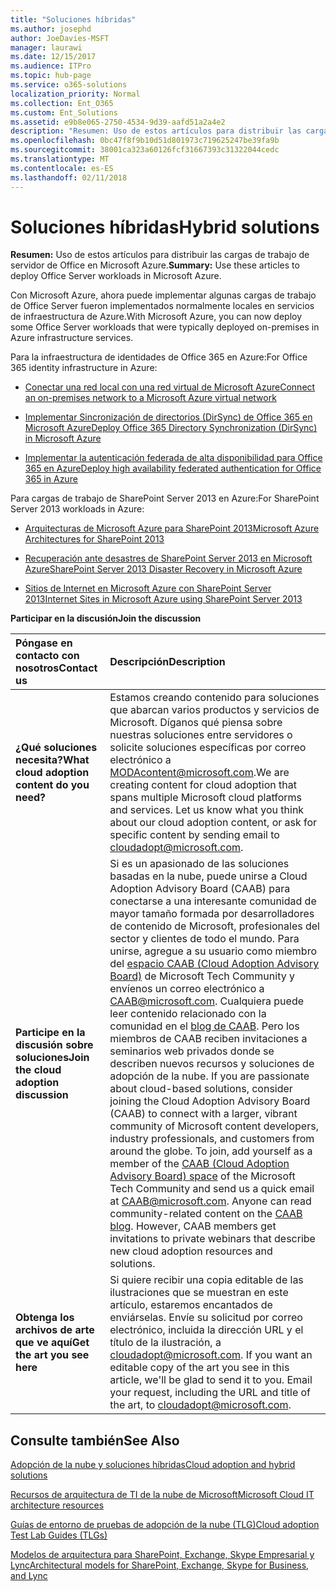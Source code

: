```yaml
---
title: "Soluciones híbridas"
ms.author: josephd
author: JoeDavies-MSFT
manager: laurawi
ms.date: 12/15/2017
ms.audience: ITPro
ms.topic: hub-page
ms.service: o365-solutions
localization_priority: Normal
ms.collection: Ent_O365
ms.custom: Ent_Solutions
ms.assetid: e9b8e065-2750-4534-9d39-aafd51a2a4e2
description: "Resumen: Uso de estos artículos para distribuir las cargas de trabajo de servidor de Office en Microsoft Azure."
ms.openlocfilehash: 0bc47f8f9b10d51d801973c719625247be39fa9b
ms.sourcegitcommit: 38001ca323a60126fcf31667393c31322044cedc
ms.translationtype: MT
ms.contentlocale: es-ES
ms.lasthandoff: 02/11/2018
---
```

# <a name="hybrid-solutions"></a><span data-ttu-id="03159-103">Soluciones híbridas</span><span class="sxs-lookup"><span data-stu-id="03159-103">Hybrid solutions</span></span>

 <span data-ttu-id="03159-104">**Resumen:** Uso de estos artículos para distribuir las cargas de trabajo de servidor de Office en Microsoft Azure.</span><span class="sxs-lookup"><span data-stu-id="03159-104">**Summary:** Use these articles to deploy Office Server workloads in Microsoft Azure.</span></span>
  
<span data-ttu-id="03159-105">Con Microsoft Azure, ahora puede implementar algunas cargas de trabajo de Office Server fueron implementados normalmente locales en servicios de infraestructura de Azure.</span><span class="sxs-lookup"><span data-stu-id="03159-105">With Microsoft Azure, you can now deploy some Office Server workloads that were typically deployed on-premises in Azure infrastructure services.</span></span>
  
<span data-ttu-id="03159-106">Para la infraestructura de identidades de Office 365 en Azure:</span><span class="sxs-lookup"><span data-stu-id="03159-106">For Office 365 identity infrastructure in Azure:</span></span>
  
- [<span data-ttu-id="03159-107">Conectar una red local con una red virtual de Microsoft Azure</span><span class="sxs-lookup"><span data-stu-id="03159-107">Connect an on-premises network to a Microsoft Azure virtual network</span></span>](connect-an-on-premises-network-to-a-microsoft-azure-virtual-network.md)
    
- [<span data-ttu-id="03159-108">Implementar Sincronización de directorios (DirSync) de Office 365 en Microsoft Azure</span><span class="sxs-lookup"><span data-stu-id="03159-108">Deploy Office 365 Directory Synchronization (DirSync) in Microsoft Azure</span></span>](deploy-office-365-directory-synchronization-dirsync-in-microsoft-azure.md)
    
- [<span data-ttu-id="03159-109">Implementar la autenticación federada de alta disponibilidad para Office 365 en Azure</span><span class="sxs-lookup"><span data-stu-id="03159-109">Deploy high availability federated authentication for Office 365 in Azure</span></span>](deploy-high-availability-federated-authentication-for-office-365-in-azure.md)
    
<span data-ttu-id="03159-110">Para cargas de trabajo de SharePoint Server 2013 en Azure:</span><span class="sxs-lookup"><span data-stu-id="03159-110">For SharePoint Server 2013 workloads in Azure:</span></span>
  
- [<span data-ttu-id="03159-111">Arquitecturas de Microsoft Azure para SharePoint 2013</span><span class="sxs-lookup"><span data-stu-id="03159-111">Microsoft Azure Architectures for SharePoint 2013</span></span>](microsoft-azure-architectures-for-sharepoint-2013.md)
    
- [<span data-ttu-id="03159-112">Recuperación ante desastres de SharePoint Server 2013 en Microsoft Azure</span><span class="sxs-lookup"><span data-stu-id="03159-112">SharePoint Server 2013 Disaster Recovery in Microsoft Azure</span></span>](sharepoint-server-2013-disaster-recovery-in-microsoft-azure.md)
    
- [<span data-ttu-id="03159-113">Sitios de Internet en Microsoft Azure con SharePoint Server 2013</span><span class="sxs-lookup"><span data-stu-id="03159-113">Internet Sites in Microsoft Azure using SharePoint Server 2013</span></span>](internet-sites-in-microsoft-azure-using-sharepoint-server-2013.md)
  
    
<span data-ttu-id="03159-114">**Participar en la discusión**</span><span class="sxs-lookup"><span data-stu-id="03159-114">**Join the discussion**</span></span>

|<span data-ttu-id="03159-115">**Póngase en contacto con nosotros**</span><span class="sxs-lookup"><span data-stu-id="03159-115">**Contact us**</span></span>|<span data-ttu-id="03159-116">**Descripción**</span><span class="sxs-lookup"><span data-stu-id="03159-116">**Description**</span></span>|
|:-----|:-----|
|<span data-ttu-id="03159-117">**¿Qué soluciones necesita?**</span><span class="sxs-lookup"><span data-stu-id="03159-117">**What cloud adoption content do you need?**</span></span> <br/> |<span data-ttu-id="03159-p101">Estamos creando contenido para soluciones que abarcan varios productos y servicios de Microsoft. Díganos qué piensa sobre nuestras soluciones entre servidores o solicite soluciones específicas por correo electrónico a [MODAcontent@microsoft.com](mailto:cloudadopt@microsoft.com?Subject=[Cloud%20Adoption%20Content%20Feedback]:%20).</span><span class="sxs-lookup"><span data-stu-id="03159-p101">We are creating content for cloud adoption that spans multiple Microsoft cloud platforms and services. Let us know what you think about our cloud adoption content, or ask for specific content by sending email to [cloudadopt@microsoft.com](mailto:cloudadopt@microsoft.com?Subject=[Cloud%20Adoption%20Content%20Feedback]:%20).  </span></span><br/> |
|<span data-ttu-id="03159-120">**Participe en la discusión sobre soluciones**</span><span class="sxs-lookup"><span data-stu-id="03159-120">**Join the cloud adoption discussion**</span></span> <br/> |<span data-ttu-id="03159-p102">Si es un apasionado de las soluciones basadas en la nube, puede unirse a Cloud Adoption Advisory Board (CAAB) para conectarse a una interesante comunidad de mayor tamaño formada por desarrolladores de contenido de Microsoft, profesionales del sector y clientes de todo el mundo. Para unirse, agregue a su usuario como miembro del [espacio CAAB (Cloud Adoption Advisory Board)](https://aka.ms/caab) de Microsoft Tech Community y envíenos un correo electrónico a [CAAB@microsoft.com](mailto:caab@microsoft.com?Subject=I%20just%20joined%20the%20Cloud%20Adoption%20Advisory%20Board!). Cualquiera puede leer contenido relacionado con la comunidad en el [blog de CAAB](https://blogs.technet.com/b/solutions_advisory_board/). Pero los miembros de CAAB reciben invitaciones a seminarios web privados donde se describen nuevos recursos y soluciones de adopción de la nube.  </span><span class="sxs-lookup"><span data-stu-id="03159-p102">If you are passionate about cloud-based solutions, consider joining the Cloud Adoption Advisory Board (CAAB) to connect with a larger, vibrant community of Microsoft content developers, industry professionals, and customers from around the globe. To join, add yourself as a member of the [CAAB (Cloud Adoption Advisory Board) space](https://aka.ms/caab) of the Microsoft Tech Community and send us a quick email at [CAAB@microsoft.com](mailto:caab@microsoft.com?Subject=I%20just%20joined%20the%20Cloud%20Adoption%20Advisory%20Board!). Anyone can read community-related content on the [CAAB blog](https://blogs.technet.com/b/solutions_advisory_board/). However, CAAB members get invitations to private webinars that describe new cloud adoption resources and solutions.  </span></span><br/> |
|<span data-ttu-id="03159-124">**Obtenga los archivos de arte que ve aquí**</span><span class="sxs-lookup"><span data-stu-id="03159-124">**Get the art you see here**</span></span> <br/> |<span data-ttu-id="03159-p103">Si quiere recibir una copia editable de las ilustraciones que se muestran en este artículo, estaremos encantados de enviárselas. Envíe su solicitud por correo electrónico, incluida la dirección URL y el título de la ilustración, a [cloudadopt@microsoft.com](mailto:cloudadopt@microsoft.com?subject=[Art%20Request]:%20).  </span><span class="sxs-lookup"><span data-stu-id="03159-p103">If you want an editable copy of the art you see in this article, we'll be glad to send it to you. Email your request, including the URL and title of the art, to [cloudadopt@microsoft.com](mailto:cloudadopt@microsoft.com?subject=[Art%20Request]:%20).  </span></span><br/> |
   
## <a name="see-also"></a><span data-ttu-id="03159-127">Consulte también</span><span class="sxs-lookup"><span data-stu-id="03159-127">See Also</span></span>

[<span data-ttu-id="03159-128">Adopción de la nube y soluciones híbridas</span><span class="sxs-lookup"><span data-stu-id="03159-128">Cloud adoption and hybrid solutions</span></span>](cloud-adoption-and-hybrid-solutions.md)
  
[<span data-ttu-id="03159-129">Recursos de arquitectura de TI de la nube de Microsoft</span><span class="sxs-lookup"><span data-stu-id="03159-129">Microsoft Cloud IT architecture resources</span></span>](microsoft-cloud-it-architecture-resources.md)
  
[<span data-ttu-id="03159-130">Guías de entorno de pruebas de adopción de la nube (TLG)</span><span class="sxs-lookup"><span data-stu-id="03159-130">Cloud adoption Test Lab Guides (TLGs)</span></span>](cloud-adoption-test-lab-guides-tlgs.md)
  
[<span data-ttu-id="03159-131">Modelos de arquitectura para SharePoint, Exchange, Skype Empresarial y Lync</span><span class="sxs-lookup"><span data-stu-id="03159-131">Architectural models for SharePoint, Exchange, Skype for Business, and Lync</span></span>](architectural-models-for-sharepoint-exchange-skype-for-business-and-lync.md)


